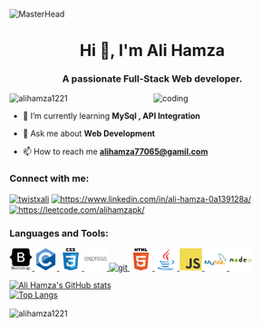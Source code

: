 ![MasterHead](https://www.noritechnology.com/front/img/nori/gif/web-development-Banners.gif)
<h1 align="center">Hi 👋, I'm Ali Hamza</h1>
<h3 align="center">A passionate Full-Stack Web developer.</h3>
<img align="right" alt="coding" width="250" src="[https://i.gifer.com/Oxr0.gif]"
<p align="left"> <img src="https://komarev.com/ghpvc/?username=alihamza1221&label=Profile%20views&color=0e75b6&style=flat" alt="alihamza1221" /> </p>

- 🌱 I’m currently learning **MySql , API Integration**

- 💬 Ask me about **Web Development**

- 📫 How to reach me **alihamza77065@gamil.com**

<h3 align="left">Connect with me:</h3>
<p align="left">
<a href="https://twitter.com/twistxali" target="blank"><img align="center" src="https://raw.githubusercontent.com/rahuldkjain/github-profile-readme-generator/master/src/images/icons/Social/twitter.svg" alt="twistxali" height="30" width="40" /></a>
<a href="https://linkedin.com/in/https://www.linkedin.com/in/ali-hamza-0a139128a/" target="blank"><img align="center" src="https://raw.githubusercontent.com/rahuldkjain/github-profile-readme-generator/master/src/images/icons/Social/linked-in-alt.svg" alt="https://www.linkedin.com/in/ali-hamza-0a139128a/" height="30" width="40" /></a>
<a href="https://www.leetcode.com/https://leetcode.com/alihamzapk/" target="blank"><img align="center" src="https://raw.githubusercontent.com/rahuldkjain/github-profile-readme-generator/master/src/images/icons/Social/leet-code.svg" alt="https://leetcode.com/alihamzapk/" height="30" width="40" /></a>
</p>

<h3 align="left">Languages and Tools:</h3>
<p align="left"> <a href="https://getbootstrap.com" target="_blank" rel="noreferrer"> <img src="https://raw.githubusercontent.com/devicons/devicon/master/icons/bootstrap/bootstrap-plain-wordmark.svg" alt="bootstrap" width="40" height="40"/> </a> <a href="https://www.cprogramming.com/" target="_blank" rel="noreferrer"> <img src="https://raw.githubusercontent.com/devicons/devicon/master/icons/c/c-original.svg" alt="c" width="40" height="40"/> </a> <a href="https://www.w3schools.com/css/" target="_blank" rel="noreferrer"> <img src="https://raw.githubusercontent.com/devicons/devicon/master/icons/css3/css3-original-wordmark.svg" alt="css3" width="40" height="40"/> </a> <a href="https://expressjs.com" target="_blank" rel="noreferrer"> <img src="https://raw.githubusercontent.com/devicons/devicon/master/icons/express/express-original-wordmark.svg" alt="express" width="40" height="40"/> </a> <a href="https://git-scm.com/" target="_blank" rel="noreferrer"> <img src="https://www.vectorlogo.zone/logos/git-scm/git-scm-icon.svg" alt="git" width="40" height="40"/> </a> <a href="https://www.w3.org/html/" target="_blank" rel="noreferrer"> <img src="https://raw.githubusercontent.com/devicons/devicon/master/icons/html5/html5-original-wordmark.svg" alt="html5" width="40" height="40"/> </a> <a href="https://www.java.com" target="_blank" rel="noreferrer"> <img src="https://raw.githubusercontent.com/devicons/devicon/master/icons/java/java-original.svg" alt="java" width="40" height="40"/> </a> <a href="https://developer.mozilla.org/en-US/docs/Web/JavaScript" target="_blank" rel="noreferrer"> <img src="https://raw.githubusercontent.com/devicons/devicon/master/icons/javascript/javascript-original.svg" alt="javascript" width="40" height="40"/> </a> <a href="https://www.mysql.com/" target="_blank" rel="noreferrer"> <img src="https://raw.githubusercontent.com/devicons/devicon/master/icons/mysql/mysql-original-wordmark.svg" alt="mysql" width="40" height="40"/> </a> <a href="https://nodejs.org" target="_blank" rel="noreferrer"> <img src="https://raw.githubusercontent.com/devicons/devicon/master/icons/nodejs/nodejs-original-wordmark.svg" alt="nodejs" width="40" height="40"/> </a> </p>

[![Ali Hamza's GitHub stats](https://github-readme-stats.vercel.app/api?username=alihamza1221&show_icons=true&theme=transparent)](https://github.com/alihamza1221) <br>
[![Top Langs](https://github-readme-stats.vercel.app/api/top-langs/?username=alihamza1221&layout=compact)](https://github.com/alihamza1221)
<p><img align="center" src="https://github-readme-streak-stats.herokuapp.com/?user=alihamza1221&" alt="alihamza1221" />





